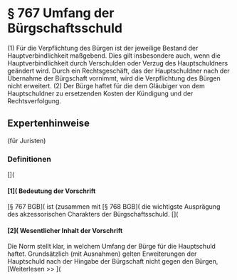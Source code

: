 # § 767 Umfang der Bürgschaftsschuld
(1) Für die Verpflichtung des Bürgen ist der jeweilige Bestand der Hauptverbindlichkeit maßgebend. Dies gilt insbesondere auch, wenn die Hauptverbindlichkeit durch Verschulden oder Verzug des Hauptschuldners geändert wird. Durch ein Rechtsgeschäft, das der Hauptschuldner nach der Übernahme der Bürgschaft vornimmt, wird die Verpflichtung des Bürgen nicht erweitert.
(2) Der Bürge haftet für die dem Gläubiger von dem Hauptschuldner zu ersetzenden Kosten der Kündigung und der Rechtsverfolgung.
## Expertenhinweise
(für Juristen)
### Definitionen
[](
#### [1]( Bedeutung der Vorschrift
[§ 767 BGB]( ist (zusammen mit [§ 768 BGB]( die wichtigste Ausprägung des akzessorischen Charakters der Bürgschaftsschuld.
[](
#### [2]( Wesentlicher Inhalt der Vorschrift
Die Norm stellt klar, in welchem Umfang der Bürge für die Hauptschuld haftet. Grundsätzlich (mit Ausnahmen) gelten Erweiterungen der Hauptschuld nach der Hingabe der Bürgschaft nicht gegen den Bürgen,
[Weiterlesen >> ](
